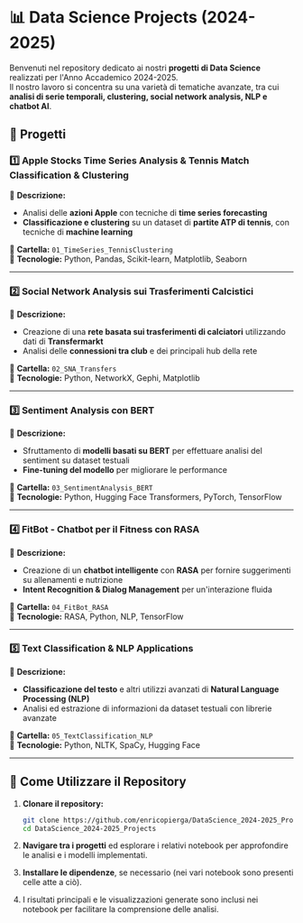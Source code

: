 # 📊 Data Science Projects (2024-2025)

Benvenuti nel repository dedicato ai nostri **progetti di Data Science** realizzati per l'Anno Accademico 2024-2025.  
Il nostro lavoro si concentra su una varietà di tematiche avanzate, tra cui **analisi di serie temporali, clustering, social network analysis, NLP e chatbot AI**.  

## 🚀 Progetti

### 1️⃣ **Apple Stocks Time Series Analysis & Tennis Match Classification & Clustering**  
📌 **Descrizione:**  
- Analisi delle **azioni Apple** con tecniche di **time series forecasting**  
- **Classificazione e clustering** su un dataset di **partite ATP di tennis**, con tecniche di **machine learning**  

📂 **Cartella:** `01_TimeSeries_TennisClustering`  
📜 **Tecnologie:** Python, Pandas, Scikit-learn, Matplotlib, Seaborn  

---

### 2️⃣ **Social Network Analysis sui Trasferimenti Calcistici**  
📌 **Descrizione:**  
- Creazione di una **rete basata sui trasferimenti di calciatori** utilizzando dati di **Transfermarkt**  
- Analisi delle **connessioni tra club** e dei principali hub della rete  

📂 **Cartella:** `02_SNA_Transfers`  
📜 **Tecnologie:** Python, NetworkX, Gephi, Matplotlib  

---

### 3️⃣ **Sentiment Analysis con BERT**  
📌 **Descrizione:**  
- Sfruttamento di **modelli basati su BERT** per effettuare analisi del sentiment su dataset testuali  
- **Fine-tuning del modello** per migliorare le performance  

📂 **Cartella:** `03_SentimentAnalysis_BERT`  
📜 **Tecnologie:** Python, Hugging Face Transformers, PyTorch, TensorFlow  

---

### 4️⃣ **FitBot - Chatbot per il Fitness con RASA**  
📌 **Descrizione:**  
- Creazione di un **chatbot intelligente** con **RASA** per fornire suggerimenti su allenamenti e nutrizione  
- **Intent Recognition & Dialog Management** per un'interazione fluida  

📂 **Cartella:** `04_FitBot_RASA`  
📜 **Tecnologie:** RASA, Python, NLP, TensorFlow  

---

### 5️⃣ **Text Classification & NLP Applications**  
📌 **Descrizione:**  
- **Classificazione del testo** e altri utilizzi avanzati di **Natural Language Processing (NLP)**  
- Analisi ed estrazione di informazioni da dataset testuali con librerie avanzate  

📂 **Cartella:** `05_TextClassification_NLP`  
📜 **Tecnologie:** Python, NLTK, SpaCy, Hugging Face  

---

## 📌 Come Utilizzare il Repository  
1. **Clonare il repository:**  
   ```bash
   git clone https://github.com/enricopierga/DataScience_2024-2025_Projects.git
   cd DataScience_2024-2025_Projects
   ```
2. **Navigare tra i progetti** ed esplorare i relativi notebook per approfondire le analisi e i modelli implementati.
 
3. **Installare le dipendenze**, se necessario (nei vari notebook sono presenti celle atte a ciò).

4. I risultati principali e le visualizzazioni generate sono inclusi nei notebook per facilitare la comprensione delle analisi.  
